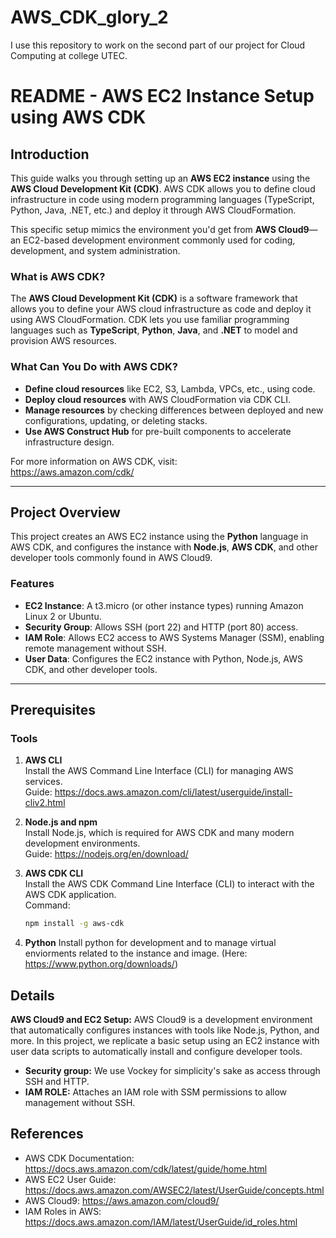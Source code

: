 # AWS_CDK_glory_2
I use this repository to work on the second part of our project for Cloud Computing at college UTEC.

# README - AWS EC2 Instance Setup using AWS CDK

## Introduction

This guide walks you through setting up an **AWS EC2 instance** using the **AWS Cloud Development Kit (CDK)**. AWS CDK allows you to define cloud infrastructure in code using modern programming languages (TypeScript, Python, Java, .NET, etc.) and deploy it through AWS CloudFormation.

This specific setup mimics the environment you'd get from **AWS Cloud9**—an EC2-based development environment commonly used for coding, development, and system administration.

### What is AWS CDK?

The **AWS Cloud Development Kit (CDK)** is a software framework that allows you to define your AWS cloud infrastructure as code and deploy it using AWS CloudFormation. CDK lets you use familiar programming languages such as **TypeScript**, **Python**, **Java**, and **.NET** to model and provision AWS resources.

### What Can You Do with AWS CDK?

- **Define cloud resources** like EC2, S3, Lambda, VPCs, etc., using code.
- **Deploy cloud resources** with AWS CloudFormation via CDK CLI.
- **Manage resources** by checking differences between deployed and new configurations, updating, or deleting stacks.
- **Use AWS Construct Hub** for pre-built components to accelerate infrastructure design.

For more information on AWS CDK, visit:  
<https://aws.amazon.com/cdk/>

---

## Project Overview

This project creates an AWS EC2 instance using the **Python** language in AWS CDK, and configures the instance with **Node.js**, **AWS CDK**, and other developer tools commonly found in AWS Cloud9.

### Features

- **EC2 Instance**: A t3.micro (or other instance types) running Amazon Linux 2 or Ubuntu.
- **Security Group**: Allows SSH (port 22) and HTTP (port 80) access.
- **IAM Role**: Allows EC2 access to AWS Systems Manager (SSM), enabling remote management without SSH.
- **User Data**: Configures the EC2 instance with Python, Node.js, AWS CDK, and other developer tools.

---

## Prerequisites

### Tools

1. **AWS CLI**  
   Install the AWS Command Line Interface (CLI) for managing AWS services.  
   Guide: <https://docs.aws.amazon.com/cli/latest/userguide/install-cliv2.html>

2. **Node.js and npm**  
   Install Node.js, which is required for AWS CDK and many modern development environments.  
   Guide: <https://nodejs.org/en/download/>

3. **AWS CDK CLI**  
   Install the AWS CDK Command Line Interface (CLI) to interact with the AWS CDK application.  
   Command:
   ```bash
   npm install -g aws-cdk
4. **Python**
   Install python for development and to manage virtual enviorments related to the instance and image. (Here: https://www.python.org/downloads/)

## Details

**AWS Cloud9 and EC2 Setup:**
AWS Cloud9 is a development environment that automatically configures instances with tools like Node.js, Python, and more. In this project, we replicate a basic setup using an EC2 instance with user data scripts to automatically install and configure developer tools.
- **Security group:** We use Vockey for simplicity's sake as access through SSH and HTTP.
- **IAM ROLE:** Attaches an IAM role with SSM permissions to allow management without SSH.

## References
- AWS CDK Documentation: https://docs.aws.amazon.com/cdk/latest/guide/home.html
- AWS EC2 User Guide: https://docs.aws.amazon.com/AWSEC2/latest/UserGuide/concepts.html
- AWS Cloud9: https://aws.amazon.com/cloud9/
- IAM Roles in AWS: https://docs.aws.amazon.com/IAM/latest/UserGuide/id_roles.html
